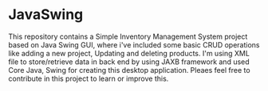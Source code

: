 # JavaSwing
This repository contains a Simple Inventory Management System project based on Java Swing GUI, where i've included some basic CRUD operations like adding a new project, Updating and deleting products. I'm using XML file to store/retrieve data in back end by using JAXB framework and used Core Java, Swing for creating this desktop application. Pleaes feel free to contribute in this project to learn or improve this.

